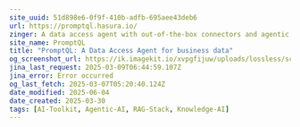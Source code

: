 ```yaml
---
site_uuid: 51d898e6-0f9f-410b-adfb-695aee43deb6
url: https://promptql.hasura.io/
zinger: A data access agent with out-of-the-box connectors and agentic query planning.
site_name: PromptQL
title: "PromptQL: A Data Access Agent for business data"
og_screenshot_url: https://ik.imagekit.io/xvpgfijuw/uploads/lossless/screenshots/20250527_PromptQL_og_screenshot.jpeg
jina_last_request: 2025-03-09T06:44:59.107Z
jina_error: Error occurred
og_last_fetch: 2025-03-07T05:20:40.124Z
date_modified: 2025-06-04
date_created: 2025-03-30
tags: [AI-Toolkit, Agentic-AI, RAG-Stack, Knowledge-AI]
---
```


